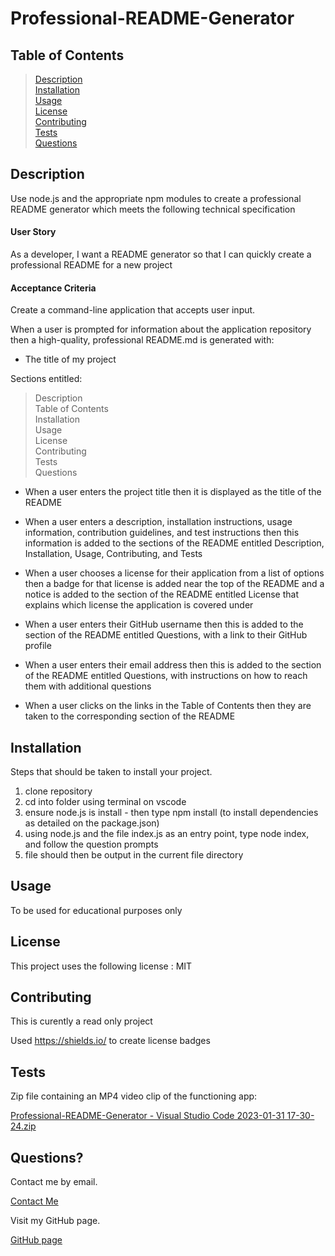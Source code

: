   
# Professional-README-Generator

## Table of Contents

>[Description](#description)\
>[Installation](#installation)\
>[Usage](#usage)\
>[License](#license)\
>[Contributing](#contributing)\
>[Tests](#tests)\
>[Questions](#questions)

## Description

Use node.js and the appropriate npm modules to create a professional README generator which meets the following technical specification

#### User Story

As a developer, I want a README generator so that I can quickly create a professional README for a new project

#### Acceptance Criteria

Create a command-line application that accepts user input.

When a user is prompted for information about the application repository then a high-quality, professional README.md is generated with:

* The title of my project

Sections entitled:

>Description\
>Table of Contents\
>Installation\
>Usage\
>License\
>Contributing\
>Tests\
>Questions
* When a user enters the project title then it is displayed as the title of the README

* When a user enters a description, installation instructions, usage information, contribution guidelines, and test instructions then this information is added to the sections of the README entitled Description, Installation, Usage, Contributing, and Tests

* When a user chooses a license for their application from a list of options then a badge for that license is added near the top of the README and a notice is added to the section of the README entitled License that explains which license the application is covered under

* When a user enters their GitHub username then this is added to the section of the README entitled Questions, with a link to their GitHub profile

* When a user enters their email address then this is added to the section of the README entitled Questions, with instructions on how to reach them with additional questions

* When a user clicks on the links in the Table of Contents then they are taken to the corresponding section of the README

## Installation
Steps that should be taken to install your project. 

1. clone repository
2. cd into folder using terminal on vscode
3. ensure node.js is install - then type npm install (to install dependencies as detailed on the package.json)
4. using node.js and the file index.js as an entry point, type node index, and follow the question prompts
5. file should then be output in the current file directory

## Usage

To be used for educational purposes only

## License

This project uses the following license : MIT

## Contributing

This is curently a read only project

Used https://shields.io/ to create license badges

## Tests

Zip file containing an MP4 video clip of the functioning app:

[Professional-README-Generator - Visual Studio Code 2023-01-31 17-30-24.zip](https://github.com/koolleeo/Professional-README-Generator/files/10549324/Professional-README-Generator.-.Visual.Studio.Code.2023-01-31.17-30-24.zip)


## Questions?

Contact me by email.

[Contact Me](mailto:leigh.ally@gmail.com)

Visit my GitHub page.

[GitHub page](https://github.com/koolleeo/)
  
  
